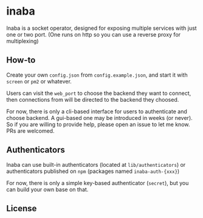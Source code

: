# inaba
Inaba is a socket operator, designed for exposing multiple services with just one or two port. 
(One runs on http so you can use a reverse proxy for multiplexing)

## How-to
Create your own `config.json` from `config.example.json`, and start it with `screen` or `pm2` or whatever.

Users can visit the `web_port` to choose the backend they want to connect, then connections from will be 
directed to the backend they choosed.

For now, there is only a cli-based interface for users to authenticate and choose backend. A gui-based one 
may be introduced in weeks (or never). So if you are willing to provide help, please open an issue to let me
know. PRs are welcomed.

## Authenticators
Inaba can use built-in authenticators (located at `lib/authenticators`) or authenticators published on `npm` 
(packages named `inaba-auth-{xxx}`)

For now, there is only a simple key-based authenticator (`secret`), but you can build your own base on that.

## License


